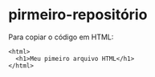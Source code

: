 # pirmeiro-repositório

Para copiar o código em HTML:
```
<html>
  <h1>Meu pimeiro arquivo HTML</h1>
</html>
```
